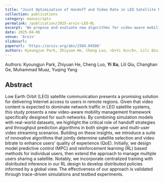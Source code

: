 ```yaml
---
title: "Joint Optimization of Handoff and Video Rate in LEO Satellite Networks"
collection: publications
category: manuscripts
permalink: /publication/2025-arxiv-LEO-RL
excerpt: 'We propose and evaluate new algorithms for video-aware mobility management in satellite networks, jointly optimizing satellite handoff and video bitrate to improve streaming experience for both single and multiple users.'
date: 2025-04-06
venue: 'Arxiv'
slidesurl: 
paperurl: 'https://arxiv.org/abs/2504.04586'
authors: Kyoungjun Park, Zhiyuan He, Cheng Luo, <b>Yi Xu</b>, Lili Qiu, Changhan Ge, Muhammad Muaz, Yuqing Yang
---
```


Authors: Kyoungjun Park, Zhiyuan He, Cheng Luo, <b>Yi Xu</b>, Lili Qiu, Changhan Ge, Muhammad Muaz, Yuqing Yang

Abstract
------
Low Earth Orbit (LEO) satellite communication presents a promising solution for delivering Internet access to users in remote regions. Given that video content is expected to dominate network traffic in LEO satellite systems, this study presents a new video-aware mobility management framework specifically designed for such networks. By combining simulation models with real-world datasets, we highlight the critical role of handoff strategies and throughput prediction algorithms in both single-user and multi-user video streaming scenarios. Building on these insights, we introduce a suite of innovative algorithms that jointly determine satellite selection and video bitrate to enhance users' quality of experience (QoE). Initially, we design model predictive control (MPC) and reinforcement learning (RL) based methods for individual users, then extend the approach to manage multiple users sharing a satellite. Notably, we incorporate centralized training with distributed inference in our RL design to develop distributed policies informed by a global view. The effectiveness of our approach is validated through trace-driven simulations and testbed experiments.
